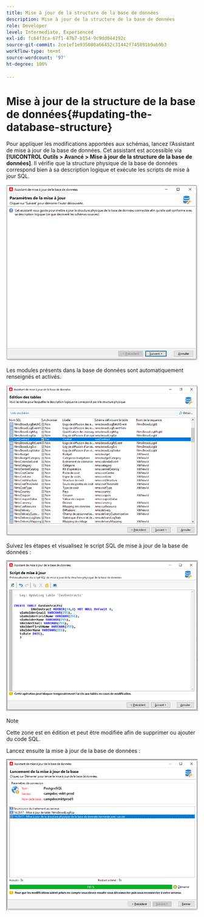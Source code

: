 ```yaml
---
title: Mise à jour de la structure de la base de données
description: Mise à jour de la structure de la base de données
role: Developer
level: Intermediate, Experienced
exl-id: fc64f3ca-67f1-47b7-b154-9c9dd044192c
source-git-commit: 2ce1ef1e935080a66452c31442f745891b9ab9b3
workflow-type: tm+mt
source-wordcount: '97'
ht-degree: 100%

---
```


# Mise à jour de la structure de la base de données{#updating-the-database-structure}

Pour appliquer les modifications apportées aux schémas, lancez l’Assistant de mise à jour de la base de données. Cet assistant est accessible via **[!UICONTROL Outils > Avancé > Mise à jour de la structure de la base de données]**. Il vérifie que la structure physique de la base de données correspond bien à sa description logique et exécute les scripts de mise à jour SQL.

![](assets/schema_update.png)

Les modules présents dans la base de données sont automatiquement renseignés et activés.

![](assets/schema_update_select2.png)

Suivez les étapes et visualisez le script SQL de mise à jour de la base de données :

![](assets/schema_update2.png)

>[!NOTE]
>
>Cette zone est en édition et peut être modifiée afin de supprimer ou ajouter du code SQL.

Lancez ensuite la mise à jour de la base de données :

![](assets/schema_update3.png)
